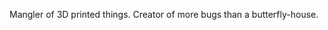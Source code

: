 Mangler of 3D printed things. Creator of more bugs than a butterfly-house.

<!---
SnowballsChance/SnowballsChance is a ✨ special ✨ repository because its `README.md` (this file) appears on your GitHub profile.
You can click the Preview link to take a look at your changes.
--->
